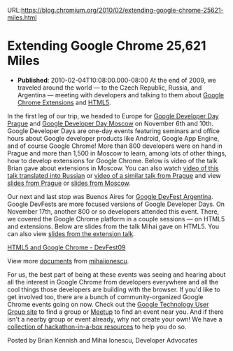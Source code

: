URL:https://blog.chromium.org/2010/02/extending-google-chrome-25621-miles.html
# Extending Google Chrome 25,621 Miles
- **Published**: 2010-02-04T10:08:00.000-08:00
At the end of 2009, we traveled around the world — to the Czech Republic, Russia, and Argentina — meeting with developers and talking to them about [Google Chrome Extensions](http://code.google.com/chrome/extensions/) and [HTML5](http://www.whatwg.org/specs/web-apps/current-work/).

In the first leg of our trip, we headed to Europe for [Google Developer Day Prague](http://code.google.com/intl/cs/events/developerday/2009/home.html) and [Google Developer Day Moscow](http://code.google.com/intl/ru/events/developerday/2009/home.html) on November 6th and 10th. Google Developer Days are one-day events featuring seminars and office hours about Google developer products like Android, Google App Engine, and of course Google Chrome! More than 800 developers were on hand in Prague and more than 1,500 in Moscow to learn, among lots of other things, how to develop extensions for Google Chrome. Below is video of the talk Brian gave about extensions in Moscow. You can also watch [video of this talk translated into Russian](http://www.youtube.com/watch?v=H89xmKCP1wE) or [video of a similar talk from Prague](http://www.youtube.com/watch?v=-N_EpuoZmaw) and view [slides from Prague](http://dl.google.com/gdd/2009/intl/cs/GDD2009-Chrome-Extensions.pdf) or [slides from Moscow](http://dl.google.com/gdd/2009/intl/ru/GDD2009-Chrome-extensions.pdf).

Our next and last stop was Buenos Aires for [Google DevFest Argentina](https://sites.google.com/a/mazalan.com.ar/devfest/). Google DevFests are more focused versions of Google Developer Days. On November 17th, another 800 or so developers attended this event. There, we covered the Google Chrome platform in a couple sessions — on HTML5 and extensions. Below are slides from the talk Mihai gave on HTML5. You can also view [slides from the extension talk](http://www.slideshare.net/mihaiionescu/google-chrome-extensions-devfest09).

[HTML5 and Google Chrome - DevFest09](http://www.slideshare.net/mihaiionescu/html5-and-google-chrome-devfest09 "HTML5 and Google Chrome - DevFest09")

View more [documents](http://www.slideshare.net/) from [mihaiionescu](http://www.slideshare.net/mihaiionescu).

For us, the best part of being at these events was seeing and hearing about all the interest in Google Chrome from developers everywhere and all the cool things those developers are building with the browser. If you'd like to get involved too, there are a bunch of community-organized Google Chrome events going on now. Check out the [Google Technology User Group site](http://www.gtugs.org/) to find a group or [Meetup](http://www.meetup.com/) to find an event near you. And if there isn't a nearby group or event already, why not create your own! We have a [collection of hackathon-in-a-box resources](http://sites.google.com/site/hackathoninabox/chrome) to help you do so.

Posted by Brian Kennish and Mihai Ionescu, Developer Advocates